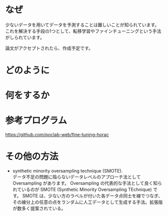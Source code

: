 # なぜ
少ないデータを用いてデータを予測することは難しいことが知られています。
これを解決する手段の1つとして、転移学習やファインチューニングという手法がしられています。

論文がアクセプトされたら、作成予定です。

# どのように


# 何をするか


# 参考プログラム

https://github.com/poclab-web/fine-tuning-horac

# その他の方法

- synthetic minority oversampling technique (SMOTE). <br>
データ不足の問題に陥らないデータレベルのアプローチ法として Oversampling があります。 Oversampling の代表的な手法として良く知られているのが SMOTE (Synthetic Minority Oversampling TEchnique) です。 SMOTE は、少ない方のラベルが付いた各データ点同士を線でつなぎ、その線分上の任意の点をランダムに人工データとして生成する手法。拡張版が数多く提案されている。